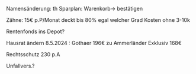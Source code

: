 
Namensänderung: th
Sparplan: Warenkorb-> bestätigen

Zähne: 15€ p.P/Monat deckt bis 80% egal welcher Grad
Kosten ohne 3-10k

Rentenfonds ins Depot?

Hausrat ändern 8.5.2024 : Gothaer 196€ zu Ammerländer Exklusiv 168€

Rechtsschutz 230 p.A

Unfallvers.?